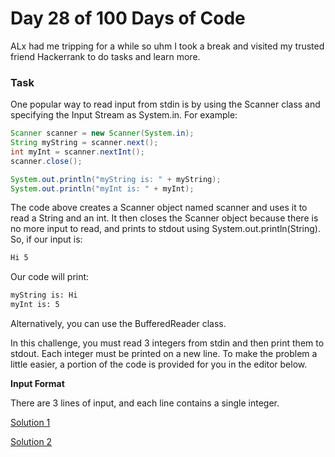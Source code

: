 # Day 28 of 100 Days of Code

ALx had me tripping for a while so uhm I took a break and visited my trusted friend Hackerrank to do tasks and learn more.

### Task

One popular way to read input from stdin is by using the Scanner class and specifying the Input Stream as System.in. For example:
```Java
Scanner scanner = new Scanner(System.in);
String myString = scanner.next();
int myInt = scanner.nextInt();
scanner.close();

System.out.println("myString is: " + myString);
System.out.println("myInt is: " + myInt);
```
The code above creates a Scanner object named scanner and uses it to read a String and an int. It then closes the Scanner object because there is no more input to read, and prints to stdout using System.out.println(String). So, if our input is:
```sh
Hi 5
```
Our code will print:

```sh
myString is: Hi
myInt is: 5
```
Alternatively, you can use the BufferedReader class.

In this challenge, you must read 3 integers from stdin and then print them to stdout. Each integer must be printed on a new line. To make the problem a little easier, a portion of the code is provided for you in the editor below.

**Input Format**

There are 3 lines of input, and each line contains a single integer.


[Solution 1](./Sol1.java)

[Solution 2](./Sol2.java)
